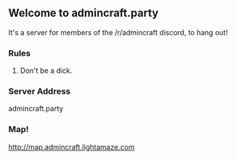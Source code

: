 ## Welcome to admincraft.party

It's a server for members of the /r/admincraft discord, to hang out!

### Rules

1. Don't be a dick.

### Server Address

admincraft.party

### Map!

http://map.admincraft.lightamaze.com

